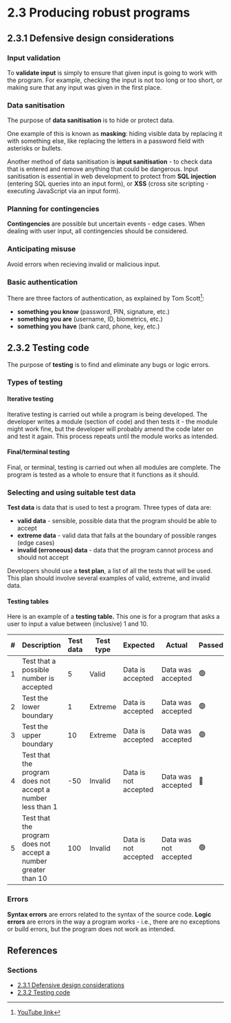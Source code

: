 # 2.3 Producing robust programs

## 2.3.1 Defensive design considerations

### Input validation

To **validate input** is simply to ensure that given input is going to work with the program. For example, checking the input is not too long or too short, or making sure that any input was given in the first place.

### Data sanitisation

The purpose of **data sanitisation** is to hide or protect data. 

One example of this is known as **masking**: hiding visible data by replacing it with something else, like replacing the letters in a password field with asterisks or bullets.

Another method of data sanitisation is **input sanitisation** - to check data that is entered and remove anything that could be dangerous. Input sanitisation is essential in web development to protect from **SQL injection** (entering SQL queries into an input form), or **XSS** (cross site scripting - executing JavaScript via an input form).

### Planning for contingencies

**Contingencies** are possible but uncertain events - edge cases. When dealing with user input, all contingencies should be considered.

### Anticipating misuse

Avoid errors when recieving invalid or malicious input.

### Basic authentication

There are three factors of authentication, as explained by Tom Scott[^1]:
 - **something you know** (password, PIN, signature, etc.)
 - **something you are** (username, ID, biometrics, etc.)
 - **something you have** (bank card, phone, key, etc.)

## 2.3.2 Testing code

The purpose of **testing** is to find and eliminate any bugs or logic errors.

### Types of testing

#### Iterative testing

Iterative testing is carried out while a program is being developed. The developer writes a module (section of code) and then tests it - the module might work fine, but the developer will probably amend the code later on and test it again. This process repeats until the module works as intended.

#### Final/terminal testing

Final, or terminal, testing is carried out when all modules are complete. The program is tested as a whole to ensure that it functions as it should.

### Selecting and using suitable test data

**Test data** is data that is used to test a program. Three types of data are:
 - **valid data** - sensible, possible data that the program should be able to accept
 - **extreme data** - valid data that falls at the boundary of possible ranges (edge cases)
 - **invalid (erroneous) data** - data that the program cannot process and should not accept

Developers should use a **test plan**, a list of all the tests that will be used. This plan should involve several examples of valid, extreme, and invalid data.

#### Testing tables

Here is an example of a **testing table.** This one is for a program that asks a user to input a value between (inclusive) 1 and 10.

| # | Description | Test data | Test type | Expected | Actual | Passed |
| - | -  | - | - | - | - | - |
| 1 | Test that a possible number is accepted | 5 | Valid | Data is accepted | Data was accepted | 🟢 |
| 2 | Test the lower boundary | 1 | Extreme | Data is accepted | Data was accepted | 🟢 |
| 3 | Test the upper boundary | 10 | Extreme | Data is accepted | Data was accepted | 🟢 |
| 4 | Test that the program does not accept a number less than 1 | -50 | Invalid | Data is not accepted | Data was accepted | 🔴 |
| 5 | Test that the program does not accept a number greater than 10 | 100 | Invalid | Data is not accepted | Data was not accepted | 🟢 |

### Errors

**Syntax errors** are errors related to the syntax of the source code. **Logic errors** are errors in the way a program works - i.e., there are no exceptions or build errors, but the program does not work as intended.

## References

### Sections
 - [2.3.1 Defensive design considerations](https://www.bbc.co.uk/bitesize/guides/z4cg4qt/revision/1)
 - [2.3.2 Testing code](https://www.bbc.co.uk/bitesize/guides/z4cg4qt/revision/7)

[^1]: [YouTube link](https://www.youtube.com/watch?v=hGRii5f_uSc)

